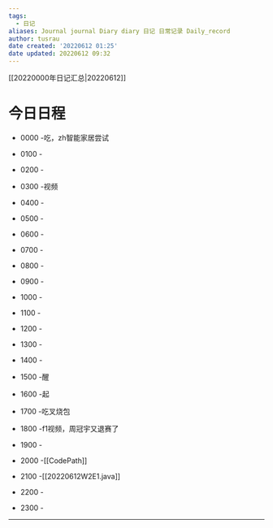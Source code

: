 ```yaml
---
tags:
  - 日记
aliases: Journal journal Diary diary 日记 日常记录 Daily_record
author: tusrau
date created: '20220612 01:25'
date updated: 20220612 09:32
---
```


[[20220000年日记汇总|20220612]]

# 今日日程

- 0000 -吃，zh智能家居尝试
- 0100 -
- 0200 -
- 0300 -视频
- 0400 -
- 0500 -
- 0600 -
- 0700 -
- 0800 -

- 0900 -
- 1000 -
- 1100 -
- 1200 -
- 1300 -
- 1400 -
- 1500 -醒
- 1600 -起
- 1700 -吃叉烧包
- 1800 -f1视频，周冠宇又退赛了

- 1900 -
- 2000 -[[CodePath]]
- 2100 -[[20220612W2E1.java]]
- 2200 -
- 2300 -

---
